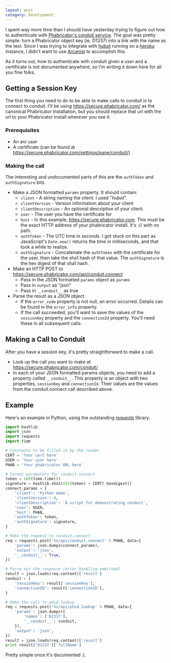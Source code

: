 ```yaml
---
layout: post
category: Development
---
```


I spent way more time than I should have yesterday trying to figure out how to
authenticate with [Phabricator's conduit service][1]. The goal was pretty
simple: turn a Phabricator object key (ie. D1337) into a link with the name as
the text. Since I was trying to integrate with [hubot][2] running on a
[heroku][3] instance, I didn't want to use [Arcanist][4] to accomplish this.

As it turns out, how to authenticate with conduit given a user and a certificate
is not documented anywhere, so I'm writing it down here for all you fine folks.

Getting a Session Key
---------------------

The first thing you need to do to be able to make calls to conduit is to connect
to conduit. I'll be using https://secure.phabricator.com/ as the canonical
Phabricator installation, but you should replace that url with the url to your
Phabricator install wherever you see it.

### Prerequisites
 - An arc user
 - A certificate (can be found at https://secure.phabricator.com/settings/pane/conduit/)

### Making the call

The interesting and undocumented parts of this are the `authToken` and
`authSignature` bits.

 - Make a JSON formatted `params` property. It should contain:
   - `client` - A string naming the client. I used "hubot".
   - `clientVersion` - Version information about your client
   - `clientDescription` - An optional description of your client.
   - `user` - The user you have the certificate for
   - `host` - In this example, https://secure.phabricator.com. This must be the
     exact HTTP address of your phabricator install. It's <scheme>://<host> with
     no path.
   - `authToken` - The UTC time in _seconds_. I got stuck on this part as
     JavaScript's `Date.now()` returns the time in milliseconds, and that took a
     while to realize.
   - `authSignature` - Concatenate the `authToken` with the certificate for the
     user, then take the sha1 hash of that value. The `authSignature` is the hex
     digest of that sha1 hash.
 - Make an HTTP POST to https://secure.phabricator.com/api/conduit.connect
   - Pass in the JSON formatted `params` object as `params`
   - Pass in `output` as "json"
   - Pass in `__conduit__` as true
 - Parse the result as a JSON object
   - If the `error_code` property is not null, an error occurred. Details can
     be found in the `error_info` property.
   - If the call succeeded, you'll want to save the values of the `sessionKey`
     property and the `connectionId` property. You'll need these in all
     subsequent calls.

Making a Call to Conduit
------------------------

After you have a session key, it's pretty straightforward to make a call.

 - Look up the call you want to make at https://secure.phabricator.com/conduit/
 - In each of your JSON formatted params objects, you need to add a property
   called `__conduit__`. This property is an object with two properties,
   `sessionKey` and `connectionId`. Their values are the values from the
   conduit.connect call described above.

Example
-------

Here's an example in Python, using the outstanding [requests][5] library.

```py
import hashlib
import json
import requests
import time

# Constants to be filled in by the reader
CERT = 'Your cert here'
USER = 'Your user here'
PHAB = 'Your phabricator URL here'

# Format parameters for conduit.connect
token = int(time.time())
signature = hashlib.sha1(str(token) + CERT).hexdigest()
connect_params = {
    'client': 'Python demo',
    'clientVersion': 0,
    'clientDescription': 'A script for demonstrating conduit',
    'user': USER,
    'host': PHAB,
    'authToken': token,
    'authSignature': signature,
}

# Make the request to conduit.connect
req = requests.post('%s/api/conduit.connect' % PHAB, data={
    'params': json.dumps(connect_params),
    'output': 'json',
    '__conduit__': True,
})

# Parse out the response (error handling ommitted)
result = json.loads(req.content)['result']
conduit = {
    'sessionKey': result['sessionKey'],
    'connectionID': result['connectionID'],
}

# Make the call to phid.lookup
req = requests.post('%s/api/phid.lookup' % PHAB, data={
    'params': json.dumps({
        'names': ['D1337'],
        '__conduit__': conduit,
    }),
    'output': 'json',
})
result = json.loads(req.content)['result']
print result['D1337']['fullName']
```

Pretty simple once it's documented :).

[1]: http://www.phabricator.com/docs/phabricator/article/Conduit_Technical_Documentation.html
[2]: http://hubot.github.com/
[3]: https://get.heroku.com/home
[4]: http://www.phabricator.com/docs/phabricator/article/Arcanist_User_Guide.html
[5]: http://docs.python-requests.org/en/latest/
